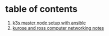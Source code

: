 # table of contents

1. [k3s master node setup with ansible](https://serversandbox.github.io/master_node_setup.html)
2. [kurose and ross computer networking notes](https://serversandbox.github.io/kurose_ross.html)